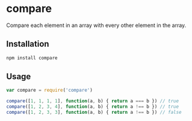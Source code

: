 # compare #

Compare each element in an array with every other element in the array.

## Installation ##

``` bash
npm install compare
```

## Usage ##

``` javascript
var compare = require('compare')

compare([1, 1, 1, 1], function(a, b) { return a === b }) // true
compare([1, 2, 3, 4], function(a, b) { return a !== b }) // true
compare([1, 2, 3, 3], function(a, b) { return a !== b }) // false
```
